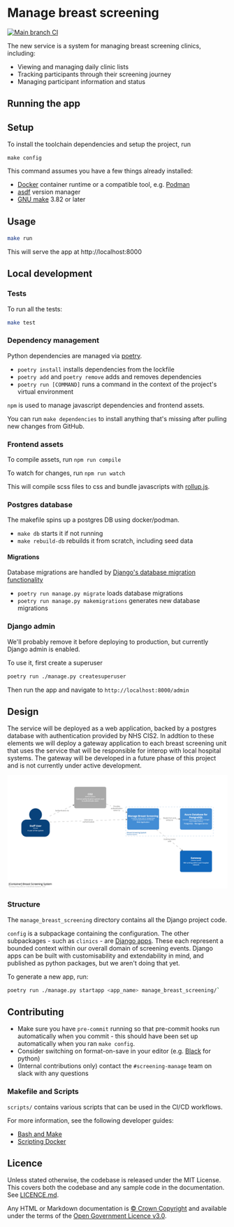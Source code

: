 # Manage breast screening

[![Main branch CI](https://github.com/nhsdigital/manage-breast-screening/actions/workflows/cicd-2-main-branch.yaml/badge.svg)](https://github.com/nhsdigital/manage-breast-screening/actions/workflows/cicd-2-main-branch.yaml)

The new service is a system for managing breast screening clinics, including:

- Viewing and managing daily clinic lists
- Tracking participants through their screening journey
- Managing participant information and status

## Running the app

## Setup

To install the toolchain dependencies and setup the project, run

```shell
make config
```

This command assumes you have a few things already installed:

- [Docker](https://www.docker.com/) container runtime or a compatible tool, e.g. [Podman](https://podman.io/)
- [asdf](https://asdf-vm.com/) version manager
- [GNU make](https://www.gnu.org/software/make/) 3.82 or later

## Usage

```sh
make run
```

This will serve the app at http://localhost:8000

## Local development

### Tests

To run all the tests:

```sh
make test
```

### Dependency management
Python dependencies are managed via [poetry](https://python-poetry.org/docs/basic-usage/).

- `poetry install` installs dependencies from the lockfile
- `poetry add` and `poetry remove` adds and removes dependencies
- `poetry run [COMMAND]` runs a command in the context of the project's virtual environment

`npm` is used to manage javascript dependencies and frontend assets.

You can run `make dependencies` to install anything that's missing after pulling new changes from GitHub.

### Frontend assets

To compile assets, run `npm run compile`

To watch for changes, run `npm run watch`

This will compile scss files to css and bundle javascripts with [rollup.js](https://rollupjs.org/).

### Postgres database

The makefile spins up a postgres DB using docker/podman.

- `make db` starts it if not running
- `make rebuild-db` rebuilds it from scratch, including seed data

#### Migrations

Database migrations are handled by [Django's database migration functionality](https://docs.djangoproject.com/en/5.2/topics/migrations/)

- `poetry run manage.py migrate` loads database migrations
- `poetry run manage.py makemigrations` generates new database migrations


### Django admin
We'll probably remove it before deploying to production, but currently Django admin is enabled.

To use it, first create a superuser

```sh
poetry run ./manage.py createsuperuser
```

Then run the app and navigate to `http://localhost:8000/admin`

## Design

The service will be deployed as a web application, backed by a postgres database with authentication provided by NHS CIS2. In addtion to these elements we will deploy a gateway application to each breast screening unit that uses the service that will be responsible for interop with local hospital systems. The gateway will be developed in a future phase of this project and is not currently under active development.

![](docs/diagrams/container-diagram.png)

### Structure

The `manage_breast_screening` directory contains all the Django project code.

`config` is a subpackage containing the configuration. The other subpackages - such as `clinics` - are [Django apps](https://docs.djangoproject.com/en/5.1/ref/applications/). These each represent a bounded context within our overall domain of screening events. Django apps can be built with customisability and extendability in mind, and published as python packages, but we aren't doing that yet.

To generate a new app, run:

```sh
poetry run ./manage.py startapp <app_name> manage_breast_screening/`
```

## Contributing

- Make sure you have `pre-commit` running so that pre-commit hooks run automatically when you commit - this should have been set up automatically when you ran `make config`.
- Consider switching on format-on-save in your editor (e.g. [Black](https://github.com/psf/black) for python)
- (Internal contributions only) contact the `#screening-manage` team on slack with any questions

### Makefile and Scripts
`scripts/` contains various scripts that can be used in the CI/CD workflows.

For more information, see the following developer guides:

- [Bash and Make](https://github.com/NHSDigital/repository-template/blob/main/docs/developer-guides/Bash_and_Make.md)
- [Scripting Docker](https://github.com/NHSDigital/repository-template/blob/main/docs/developer-guides/Scripting_Docker.md)

## Licence
Unless stated otherwise, the codebase is released under the MIT License. This covers both the codebase and any sample code in the documentation. See [LICENCE.md](./LICENCE.md).

Any HTML or Markdown documentation is [© Crown Copyright](https://www.nationalarchives.gov.uk/information-management/re-using-public-sector-information/uk-government-licensing-framework/crown-copyright/) and available under the terms of the [Open Government Licence v3.0](https://www.nationalarchives.gov.uk/doc/open-government-licence/version/3/).
